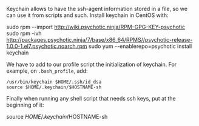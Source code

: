 Keychain allows to have the ssh-agent information stored in a file,
so we can use it from scripts and such. Install keychain in CentOS
with:

sudo rpm --import http://wiki.psychotic.ninja/RPM-GPG-KEY-psychotic
sudo rpm -ivh http://packages.psychotic.ninja/7/base/x86_64/RPMS//psychotic-release-1.0.0-1.el7.psychotic.noarch.rpm
sudo yum --enablerepo=psychotic install keychain

We have to add to our profile script the initialization of keychain.
For example, on `.bash_profile`, add:

```
/usr/bin/keychain $HOME/.ssh/id_dsa
source $HOME/.keychain/$HOSTNAME-sh
```

Finally when running any shell script that needs ssh keys, put at
the beginning of it:

source $HOME/.keychain/$HOSTNAME-sh

